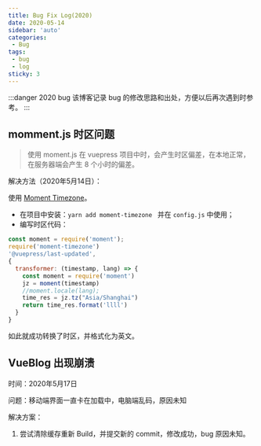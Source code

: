 ```yaml
---
title: Bug Fix Log(2020)
date: 2020-05-14
sidebar: 'auto'
categories:
 - Bug
tags:
 - bug
 - log
sticky: 3
---
```


:::danger 2020 bug
该博客记录 bug 的修改思路和出处，方便以后再次遇到时参考。
:::

<!-- more -->

## momment.js 时区问题

> 使用 moment.js 在 vuepress 项目中时，会产生时区偏差，在本地正常，在服务器端会产生 8 个小时的偏差。

解决方法（2020年5月14日）：

使用 [Moment Timezone](http://momentjs.cn/timezone/)。

- 在项目中安装：`yarn add moment-timezone ` 并在 `config.js` 中使用；
- 编写时区代码：
```js
const moment = require('moment');
require('moment-timezone')
'@vuepress/last-updated',
{
  transformer: (timestamp, lang) => {
    const moment = require('moment')
    jz = moment(timestamp)
    //moment.locale(lang);
    time_res = jz.tz("Asia/Shanghai")
    return time_res.format('llll')
  }
}
```

如此就成功转换了时区，并格式化为英文。

## VueBlog 出现崩溃

时间：2020年5月17日

问题：移动端界面一直卡在加载中，电脑端乱码，原因未知

解决方案：

1. 尝试清除缓存重新 Build，并提交新的 commit，修改成功，bug 原因未知。
